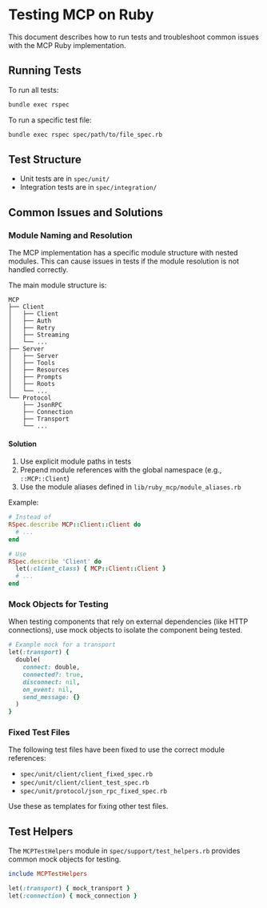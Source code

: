 # Testing MCP on Ruby

This document describes how to run tests and troubleshoot common issues with the MCP Ruby implementation.

## Running Tests

To run all tests:

```sh
bundle exec rspec
```

To run a specific test file:

```sh
bundle exec rspec spec/path/to/file_spec.rb
```

## Test Structure

- Unit tests are in `spec/unit/`
- Integration tests are in `spec/integration/`

## Common Issues and Solutions

### Module Naming and Resolution

The MCP implementation has a specific module structure with nested modules. This can cause issues in tests if the module resolution is not handled correctly.

The main module structure is:

```
MCP
├── Client
│   ├── Client
│   ├── Auth
│   ├── Retry
│   ├── Streaming
│   └── ...
├── Server
│   ├── Server
│   ├── Tools
│   ├── Resources
│   ├── Prompts
│   ├── Roots
│   └── ...
└── Protocol
    ├── JsonRPC
    ├── Connection
    ├── Transport
    └── ...
```

#### Solution

1. Use explicit module paths in tests
2. Prepend module references with the global namespace (e.g., `::MCP::Client`)
3. Use the module aliases defined in `lib/ruby_mcp/module_aliases.rb`

Example:

```ruby
# Instead of
RSpec.describe MCP::Client::Client do
  # ...
end

# Use
RSpec.describe 'Client' do
  let(:client_class) { MCP::Client::Client }
  # ...
end
```

### Mock Objects for Testing

When testing components that rely on external dependencies (like HTTP connections), use mock objects to isolate the component being tested.

```ruby
# Example mock for a transport
let(:transport) { 
  double(
    connect: double,
    connected?: true,
    disconnect: nil,
    on_event: nil,
    send_message: {}
  )
}
```

### Fixed Test Files

The following test files have been fixed to use the correct module references:

- `spec/unit/client/client_fixed_spec.rb`
- `spec/unit/client/client_test_spec.rb`
- `spec/unit/protocol/json_rpc_fixed_spec.rb`

Use these as templates for fixing other test files.

## Test Helpers

The `MCPTestHelpers` module in `spec/support/test_helpers.rb` provides common mock objects for testing.

```ruby
include MCPTestHelpers

let(:transport) { mock_transport }
let(:connection) { mock_connection }
```